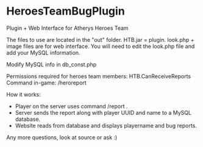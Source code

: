 HeroesTeamBugPlugin
===================

Plugin + Web Interface for Atherys Heroes Team

The files to use are located in the "out" folder.
HTB.jar = plugin.
look.php + image files are for web interface. You will need to edit the look.php file and add your MySQL information.

Modify MySQL info in db_const.php

Permissions required for heroes team members: HTB.CanReceiveReports
Command in-game: /heroreport

How it works:

* Player on the server uses command /report <bug report>.
* Server sends the report along with player UUID and name to a MySQL database.
* Website reads from database and displays playername and bug reports.

Any more questions, look at source or ask :)
